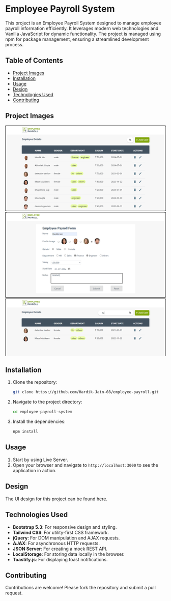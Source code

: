 # Employee Payroll System

This project is an Employee Payroll System designed to manage employee payroll information efficiently. It leverages modern web technologies and Vanilla JavaScript for dynamic functionality. The project is managed using npm for package management, ensuring a streamlined development process.


## Table of Contents
- [Project Images](#project-images)
- [Installation](#installation)
- [Usage](#usage)
- [Design](#design)
- [Technologies Used](#technologies-used)
- [Contributing](#contributing)

## Project Images

![Project Image](https://github.com/Hardik-Jain-08/employee-payroll/blob/master/Assets/show1.png?raw=true)
![Project Image](https://github.com/Hardik-Jain-08/employee-payroll/blob/master/Assets/show2.png?raw=true)
![Project Image](https://github.com/Hardik-Jain-08/employee-payroll/blob/master/Assets/show3.png?raw=true)


## Installation

1. Clone the repository:
    ```sh
    git clone https://github.com/Hardik-Jain-08/employee-payroll.git
    ```
2. Navigate to the project directory:
    ```sh
    cd employee-payroll-system
    ```
3. Install the dependencies:
    ```sh
    npm install
    ```

## Usage

1. Start by using Live Server.
2. Open your browser and navigate to `http://localhost:3000` to see the application in action.

## Design

The UI design for this project can be found [here](https://xd.adobe.com/view/1386b9ac-144c-4da1-95ca-c7dd9cc537e7-46d5/grid?authuser=0).

## Technologies Used

- **Bootstrap 5.3**: For responsive design and styling.
- **Tailwind CSS**: For utility-first CSS framework.
- **jQuery**: For DOM manipulation and AJAX requests.
- **AJAX**: For asynchronous HTTP requests.
- **JSON Server**: For creating a mock REST API.
- **LocalStorage**: For storing data locally in the browser.
- **Toastify.js**: For displaying toast notifications.

## Contributing

Contributions are welcome! Please fork the repository and submit a pull request.